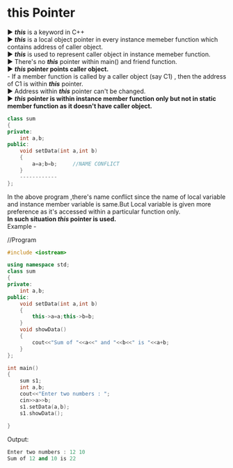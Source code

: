 # this Pointer
▶️ **_this_** is a keyword in C++  
▶️ **_this_** is a local object pointer in every instance memeber function which contains address of caller object.  
▶️ **_this_** is used to represent caller object in instance memeber function.  
▶️ There's no **_this_** pointer within main() and friend function.  
▶️ **_this_ pointer points caller object.**  
    - If a member function is called by a caller object (say C1) , then the address of C1 is within **_this_** pointer.  
▶️ Address within **_this_** pointer can't be changed.  
▶️ **_this_ pointer is within instance member function only but not in static member function as it doesn't have caller object.**  

```C++
class sum
{
private:
    int a,b;
public:
    void setData(int a,int b)
    {
        a=a;b=b;     //NAME CONFLICT
    }
    ------------
};
```
In the above program ,there's name conflict since the name of local variable and instance member variable is same.But Local variable is given more preference as it's accessed within a particular function only.   
**In such situation _this_ pointer is used.**  
Example - 

//Program
```C++
#include <iostream>

using namespace std;
class sum
{
private:
    int a,b;
public:
    void setData(int a,int b)
    {
        this->a=a;this->b=b;
    }
    void showData()
    {
        cout<<"Sum of "<<a<<" and "<<b<<" is "<<a+b;
    }
};

int main()
{
    sum s1;
    int a,b;
    cout<<"Enter two numbers : ";
    cin>>a>>b;
    s1.setData(a,b);
    s1.showData();
    
}
```

Output:
```C++
Enter two numbers : 12 10
Sum of 12 and 10 is 22
```  























